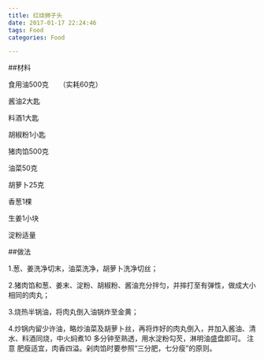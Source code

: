 ```yaml
---
title: 红烧狮子头
date: 2017-01-17 22:24:46
tags: Food
categories: Food

---
```

##材料

食用油500克　　（实耗60克）　　

酱油2大匙　　

料酒1大匙　　

胡椒粉1小匙　　

猪肉馅500克　　

油菜50克　　

胡萝卜25克　　

香葱1棵　　

生姜1小块　　

淀粉适量

##做法

1.葱、姜洗净切末，油菜洗净，胡萝卜洗净切丝；

2.猪肉馅和葱、姜末、淀粉、胡椒粉、酱油充分拌匀，并摔打至有弹性，做成大小相同的肉丸；

3.烧热半锅油，将肉丸倒入油锅炸至金黄；

4.炒锅内留少许油，略炒油菜及胡萝卜丝，再将炸好的肉丸倒入，并加入酱油、清水、料酒同烧，中火焖煮10 多分钟至熟透，用水淀粉勾芡，淋明油盛盘即可。
注意
肥瘦适宜，肉香四溢。剁肉馅时要参照“三分肥，七分瘦”的原则。